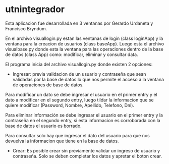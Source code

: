 # utnintegrador

Esta aplicacion fue desarrollada en 3 ventanas por Gerardo Urdaneta y Francisco Bryndum.

En el archivo visuallogin.py estan las ventanas de login (class loginApp) y la ventana para la creacion de usuarios (class baseApp). Luego esta el archivo visualbase.py donde esta la ventana para las operaciones dentro de la base de datos (class App) como: modificar, eliminar y consultar data. 

El programa inicia del archivo visuallogin.py donde existen 2 opciones:

- Ingresar: previa validacion de un usuario y contraseña que sean validadas por la base de datos lo que nos permite el acceso a la ventana de operaciones de base de datos.

Para modificar un dato se debe ingresar el usuario en el primer entry y el dato a modificar en el segundo entry, luego tildar la informacion que se quiere modificar (Password, Nombre, Apellido, Telefono, Dni).

Para eliminar información se debe ingresar el usuario en el primer entry y la contraseña en el segundo entry, si esta informacion es corroborada con la base de datos el usuario es borrado.

Para consultar solo hay que ingresar el dato del usuario para que nos devuelva la informacion que tiene en la base de datos.

- Crear: Es posible crear sin previamente validar un ingreso de usuario y contraseña. Solo se deben completar los datos y apretar el boton crear.

